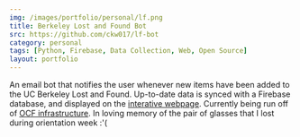 ```yaml
---
img: /images/portfolio/personal/lf.png
title: Berkeley Lost and Found Bot
src: https://github.com/ckw017/lf-bot
category: personal
tags: [Python, Firebase, Data Collection, Web, Open Source]
layout: portfolio
---
```

An email bot that notifies the user whenever new items have been added to the UC Berkeley Lost and Found. Up-to-date data is synced with a Firebase database, and displayed on the [interative webpage](https://ckw017.github.io/berkeley-lf-page/). Currently being run off of [OCF infrastructure](https://ocf.io). In loving memory of the pair of glasses that I lost during orientation week :'(
